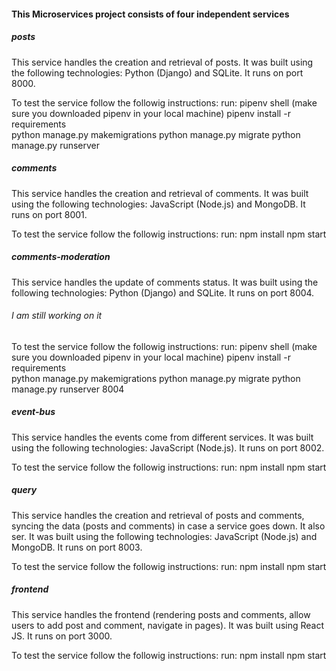 #### This Microservices project consists of four independent services

##### posts
This service handles the creation and retrieval of posts. It was built using the following technologies: Python (Django) and SQLite. It runs on port 8000.

To test the service follow the followig instructions:
    run: pipenv shell  (make sure you downloaded pipenv in your local machine)
         pipenv install -r requirements  
         python manage.py makemigrations
         python manage.py migrate
         python manage.py runserver

##### comments
This service handles the creation and retrieval of comments. It was built using the following technologies: JavaScript (Node.js) and MongoDB. It runs on port 8001.

To test the service follow the followig instructions:
    run: npm install
         npm start

##### comments-moderation
This service handles the update of comments status. It was built using the following technologies: Python (Django) and SQLite. It runs on port 8004.

###### I am still working on it

To test the service follow the followig instructions:
    run: pipenv shell  (make sure you downloaded pipenv in your local machine)
         pipenv install -r requirements  
         python manage.py makemigrations
         python manage.py migrate
         python manage.py runserver 8004

##### event-bus
This service handles the events come from different services. It was built using the following technologies: JavaScript (Node.js). It runs on port 8002.

To test the service follow the followig instructions:
    run: npm install
         npm start

##### query
This service handles the creation and retrieval of posts and comments, syncing the data (posts and comments) in case a service goes down. It also ser. It was built using the following technologies: JavaScript (Node.js) and MongoDB. It runs on port 8003.

To test the service follow the followig instructions:
    run: npm install
         npm start

##### frontend
This service handles the frontend (rendering posts and comments, allow users to add post and comment, navigate in pages). It was built using React JS. It runs on port 3000.

To test the service follow the followig instructions:
    run: npm install
         npm start
